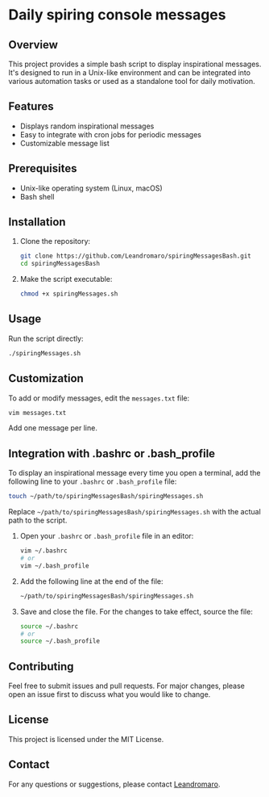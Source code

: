 # Daily spiring console messages 

## Overview

This project provides a simple bash script to display inspirational messages. It's designed to run in a Unix-like environment and can be integrated into various automation tasks or used as a standalone tool for daily motivation.

## Features

- Displays random inspirational messages
- Easy to integrate with cron jobs for periodic messages
- Customizable message list

## Prerequisites

- Unix-like operating system (Linux, macOS)
- Bash shell

## Installation

1. Clone the repository:

    ```bash
    git clone https://github.com/Leandromaro/spiringMessagesBash.git
    cd spiringMessagesBash
    ```

2. Make the script executable:

    ```bash
    chmod +x spiringMessages.sh
    ```

## Usage

Run the script directly:

```bash
./spiringMessages.sh
```

## Customization

To add or modify messages, edit the `messages.txt` file:

```bash
vim messages.txt
```

Add one message per line.

## Integration with .bashrc or .bash_profile

To display an inspirational message every time you open a terminal, add the following line to your `.bashrc` or `.bash_profile` file:

```bash
touch ~/path/to/spiringMessagesBash/spiringMessages.sh
```

Replace `~/path/to/spiringMessagesBash/spiringMessages.sh` with the actual path to the script.

1. Open your `.bashrc` or `.bash_profile` file in an editor:

    ```bash
    vim ~/.bashrc
    # or
    vim ~/.bash_profile
    ```

2. Add the following line at the end of the file:

    ```bash
    ~/path/to/spiringMessagesBash/spiringMessages.sh
    ```

3. Save and close the file. For the changes to take effect, source the file:

    ```bash
    source ~/.bashrc
    # or
    source ~/.bash_profile
    ```
    
## Contributing

Feel free to submit issues and pull requests. For major changes, please open an issue first to discuss what you would like to change.

## License

This project is licensed under the MIT License.

## Contact

For any questions or suggestions, please contact [Leandromaro](https://github.com/Leandromaro).
